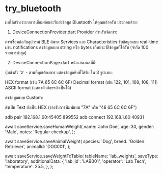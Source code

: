 # try_bluetooth

ผมได้สร้างระบบการเชื่อมต่อและรับส่งข้อมูล Bluetooth ให้คุณแล้วครับ ประกอบด้วย:
1. DeviceConnectionProvider.dart
Provider สำหรับจัดการ:

การเชื่อมต่อกับอุปกรณ์ BLE
ค้นหา Services และ Characteristics
รับข้อมูลแบบ real-time ผ่าน notifications
ส่งข้อมูลแบบ string หรือ bytes
เก็บประวัติข้อมูลที่ได้รับ (จำกัด 100 รายการล่าสุด)

2. DeviceConnectionPage.dart
หน้าแสดงผลที่มี:

ปุ่มส่งตัว 'z' - ตามที่คุณต้องการ
แสดงข้อมูลดิบที่ได้รับ ใน 3 รูปแบบ:

HEX format (เช่น 7A 65 6C 6C 6F)
Decimal format (เช่น 122, 101, 108, 108, 111)
ASCII format (แสดงตัวอักษรถ้าเป็นได้)


ส่งข้อมูลแบบ Custom:

ส่งเป็น Text
ส่งเป็น HEX (รองรับการพิมพ์แบบ "7A" หรือ "48 65 6C 6C 6F")






adb pair 192.168.1.60:45405 899552 
adb connect 192.168.1.60:40931


await saveService.saveHumanWeight(
  name: 'John Doe',
  age: 30,
  gender: 'Male',
  notes: 'Regular checkup',
);


await saveService.saveAnimalWeight(
  species: 'Dog',
  breed: 'Golden Retriever',
  animalId: 'DOG001',
);


await saveService.saveWeightToTable(
  tableName: 'lab_weights',
  saveType: 'laboratory',
  additionalData: {
    'lab_id': 'LAB001',
    'operator': 'Lab Tech',
    'temperature': 25.5,
  },
);

